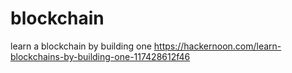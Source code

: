 # blockchain
learn a blockchain by building one https://hackernoon.com/learn-blockchains-by-building-one-117428612f46
